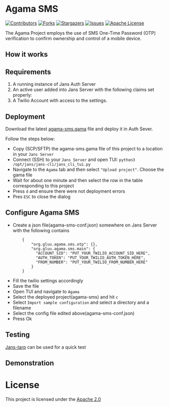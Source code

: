 # Agama SMS

<!-- These are statistics for this repository-->
[![Contributors][contributors-shield]][contributors-url]
[![Forks][forks-shield]][forks-url]
[![Stargazers][stars-shield]][stars-url]
[![Issues][issues-shield]][issues-url]
[![Apache License][license-shield]][license-url]

The Agama Project employs the use of SMS One-Time Password (OTP) verification to confirm ownership and control of a mobile device.

## How it works

## Requirements

1. A running instance of Jans Auth Server
1. An active user added into Jans Server with the following claims set properly: 
1. A Twilio Account with access to the settings.

## Deployment

Download the latest [agama-sms.gama](https://github.com/GluuFederation/agama-sms/releases/latest/download/agama-sms.gama) file and deploy it in Auth Sever.

Follow the steps below:

- Copy (SCP/SFTP) the agama-sms.gama file of this project to a location in your `Jans Server`
- Connect (SSH) to your `Jans Server` and open TUI: `python3 /opt/jans/jans-cli/jans_cli_tui.py`
- Navigate to the `Agama` tab and then select `"Upload project"`. Choose the gama file
- Wait for about one minute and then select the row in the table corresponding to this project
- Press `d` and ensure there were not deployment errors
- Pres `ESC` to close the dialog

## Configure Agama SMS 

- Create a json file(agama-sms-conf.json) somewhere on Jans Server with the following contains
    ```
        {
            "org.gluu.agama.sms.otp": {},
            "org.gluu.agama.sms.main": {
              "ACCOUNT_SID": "PUT_YOUR_TWILIO_ACCOUNT_SID_HERE",
              "AUTH_TOKEN": "PUT_YOUR_TWILIO_AUTH_TOKEN_HERE",
              "FROM_NUMBER": "PUT_YOUR_TWILIO_FROM_NUMBER_HERE"
            }
        }
    ```
- Fill the twilio settings accordingly
- Save the file
- Open TUI and navigate to `Agama`
- Select the deployed project(agama-sms) and hit `c`
- Select `Import sample configuration` and select a directory and a filename
- Select the config file edited above(agama-sms-conf.json)
- Press Ok

## Testing

[Jans-tarp](https://github.com/JanssenProject/jans/tree/main/demos/jans-tarp) can be used for a quick test

## Demonstration

# License

This project is licensed under the [Apache 2.0](https://github.com/GluuFederation/agama-sms/blob/main/LICENSE)

<!-- This are stats url reference for this repository -->

[contributors-shield]: https://img.shields.io/github/contributors/GluuFederation/agama-sms.svg?style=for-the-badge

[contributors-url]: https://github.com/GluuFederation/agama-sms/graphs/contributors

[forks-shield]: https://img.shields.io/github/forks/GluuFederation/agama-sms.svg?style=for-the-badge

[forks-url]: https://github.com/GluuFederation/agama-sms/network/members

[stars-shield]: https://img.shields.io/github/stars/GluuFederation/agama-sms?style=for-the-badge

[stars-url]: https://github.com/GluuFederation/agama-sms/stargazers

[issues-shield]: https://img.shields.io/github/issues/GluuFederation/agama-sms.svg?style=for-the-badge

[issues-url]: https://github.com/GluuFederation/agama-sms/issues

[license-shield]: https://img.shields.io/github/license/GluuFederation/agama-sms.svg?style=for-the-badge

[license-url]: https://github.com/GluuFederation/agama-sms/blob/main/LICENSE
